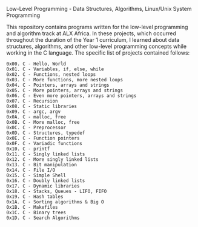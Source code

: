Low-Level Programming - Data Structures, Algorithms, Linux/Unix System Programming

This repository contains programs written for the low-level programming and algorithm track at ALX Africa. In these projects, which occurred throughout the duration of the Year 1 curriculum, I learned about data structures, algorithms, and other low-level programming concepts while working in the C language. The specific list of projects contained follows:

    0x00. C - Hello, World
    0x01. C - Variables, if, else, while
    0x02. C - Functions, nested loops
    0x03. C - More functions, more nested loops
    0x04. C - Pointers, arrays and strings
    0x05. C - More pointers, arrays and strings
    0x06. C - Even more pointers, arrays and strings
    0x07. C - Recursion
    0x08. C - Static libraries
    0x09. C - argc, argv
    0x0A. C - malloc, free
    0x0B. C - More malloc, free
    0x0C. C - Preprocessor
    0x0D. C - Structures, typedef
    0x0E. C - Function pointers
    0x0F. C - Variadic functions
    0x10. C - printf
    0x11. C - Singly linked lists
    0x12. C - More singly linked lists
    0x13. C - Bit manipulation
    0x14. C - File I/O
    0x15. C - Simple Shell
    0x16. C - Doubly linked lists
    0x17. C - Dynamic libraries
    0x18. C - Stacks, Queues - LIFO, FIFO
    0x19. C - Hash tables
    0x1A. C - Sorting algorithms & Big O
    0x1B. C - Makefiles
    0x1C. C - Binary trees
    0x1D. C - Search Algorithms

